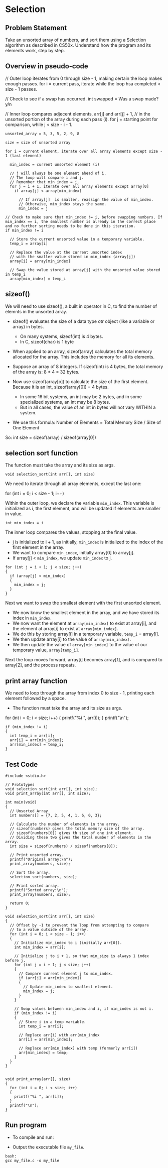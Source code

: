 # Selection


## Problem Statement
Take an unsorted array of numbers, and sort them using a Selection algorithm as described in CS50x. Understand how the program and its elements work, step by step.

## Overview in pseudo-code

// Outer loop iterates from 0 through size - 1, making certain the loop makes enough passes.
for i = current pass, iterate while the loop hsa completed < size - 1 passes.


  // Check to see if a swap has occurred.
  int swapped = Was a swap made? y/n

  // Inner loop compares adjecent elements, arr[j] and arr[j] + 1,
  // in the unsorted portion of the array during each pass (i).
  for j = starting point for comparison, while j < size - i - 1.

```
unsorted_array = 5, 3, 5, 2, 9, 8

size = size of unsorted array

for i = current element, iterate over all array elements except size - 1 (last element)

  min_index = current unsorted element (i)

  // j will always be one element ahead of i.
  // The loop will compare i and j.
  // Remember that min_index = i.
  for j = i + 1, iterate over all array elements except array[0]
    if array[j] < array[min_index]
      
      // If array[j]  is smaller, reassign the value of min_index.
      // Otherwise, min_index stays the same.
      min_index = j

// Check to make sure that min_index != i, before swapping numbers. If min_index == i, the smallest number is already in the correct place and no further sorting needs to be done in this iteration.
if min_index != i

  // Store the current unsorted value in a temporary variable.
  temp_i = array[i]

  // Replace the value at the current unsorted index 
  // with the smaller value stored in min_index (array[j])
  array[i] = array[min_index]

  // Swap the value stored at array[j] with the unsorted value stored in temp_i
  array[min_index] = temp_i
```

## sizeof()

We will need to use sizeof(), a built in operator in C, to find the number of elemnts in the unsorted array.

- sizeof() evaluates the size of a data type otr object (like a variable or array) in bytes.
  - On many systems, sizeof(int) is 4 bytes.
  - In C, sizeof(char) is 1 byte

- When applied to an array, sizeof(array) calculates the total memory allocated for the array. This includes the memory for all its elements.

- Suppose an array of 8 integers. If sizeof(int) is 4 bytes, the total memory of the array is: 8 * 4 = 32 bytes.
- Now use sizeof(array[o]) to calculate the size of the first element. Because it is an int, sizeof(array[0]) = 4 bytes.
  - In some 16 bit systems, an int may be 2 bytes, and in some specialized systems, an int may be 8 bytes.
  - But in all cases, the value of an int in bytes will not vary WITHIN a system.

- We use this formula: Number of Elements = Total Memory Size / Size of One Element

So: int size = sizeof(array) / sizeof(array[0])

## selection sort function

The function must take the array and its size as args.

  `void selection_sort(int arr[], int size)`


We need to iterate through all array elements, except the last one:

  for (int i = 0; i < size - 1; i++)


Within the outer loop, we declare the variable `min_index`. This variable is initialized as i, the first element, and will be updated if elements are smaller in value.

  `int min_index = i`


The inner loop compares the values, stopping at the final value.

- j is initialized to i + 1, as initially, `min_index` is initialized to the index of the first element in the array.
- We want to compare `min_index`, initially array[0] to array[j].
- If array[j] < `min_index`, we update `min_index` to j.
  
```
for (int j = i + 1; j < size; j++)
{
  if (array[j] < min_index)
  {
    min_index = j;
  }
}
```


Next we want to swap the smallest element with the first unsorted element.

- We now know the smallest element in the array, and we have stored its index in `min_index`.
- We now want the element at `array[min_index]` to exist at array[i], and the element at array[i] to exist at `array[min_index]`.
- We do this by storing array[i] in a temporary variable, `temp_i` = array[i].
- We then update array[i] to the value of `array[min_index]`.
- We then update the value of `array[min_index]` to the value of our temporary value, `array[temp_i]`.


Next the loop moves forward, array[i] becomes array[1], and is compared to array[2], and the process repeats.


## print array function

We need to loop through the array from index 0 to size - 1, printing each element followed by a space.

- The function must take the array and its size as args.

for (int i = 0; i < size; i++)
{
  printf("%i ", arr[i]);
}
printf("\n");



```
if (min_index != i)
{
  int temp_i = arr[i];
  arr[i] = arr[min_index];
  arr[min_index] = temp_i;
}
```


## Test Code

```
#include <stdio.h>

// Prototypes
void selection_sort(int arr[], int size);
void print_array(int arr[], int size);

int main(void)
{
  // Unsorted Array
  int numbers[] = {7, 2, 5, 4, 1, 6, 0, 3};

  // Calculate the number of elements in the array.
  // sizeof(numbers) gives the total memory size of the array.
  // sizeof(numbers[0]) gives th size of one int element.
  // Dividing these two gives the total number of elements in the array.  
  int size = sizeof(numbers) / sizeof(numbers[0]);

  // Print unsorted array.
  printf("Original array:\n");
  print_array(numbers, size);
  
  // Sort the array.
  selection_sort(numbers, size);

  // Print sorted array.
  printf("Sorted array:\n");
  print_array(numbers, size);

  return 0;
}

void selection_sort(int arr[], int size)
{
  // Offset by -1 to prevent the loop from attempting to compare
  // to a value outside of the array. 
  for (int i = 0; i < size - 1; i++)
  {
    // Initialize min_index to i (initially arr[0]).
    int min_index = arr[i];

    // Initialize j to i + 1, so that min_size is always 1 index before j.
    for (int j = i + 1; j < size; j++)
    {
      // Compare current element j to min_index.
      if (arr[j] < arr[min_index])
      {
        // Update min_index to smallest element.
        min_index = j;
      }
    }  

    // Swap values between min_index and i, if min_index is not i.
    if (min_index != i)
    {
      // Store i in a temp variable.
      int temp_i = arr[i];
      
      // Replace arr[i] with arr[min_index
      arr[i] = arr[min_index];

      // Replace arr[min_index] with temp (formerly arr[i])
      arr[min_index] = temp;
    }
  }
}


void print_array(arr[], size)
{
  for (int i = 0; i < size; i++)
  {
    printf("%i ", arr[i]);
  }
  printf("\n");
}
```


## Run program

* To compile and run:

- Output the executable file `my_file`.
```
bash:
gcc my_file.c -o my_file
```

